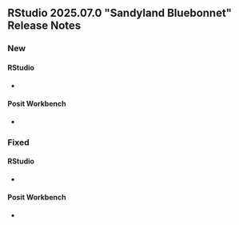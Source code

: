 ## RStudio 2025.07.0 "Sandyland Bluebonnet" Release Notes

### New
#### RStudio
-

#### Posit Workbench
-

### Fixed
#### RStudio
-

#### Posit Workbench
-

